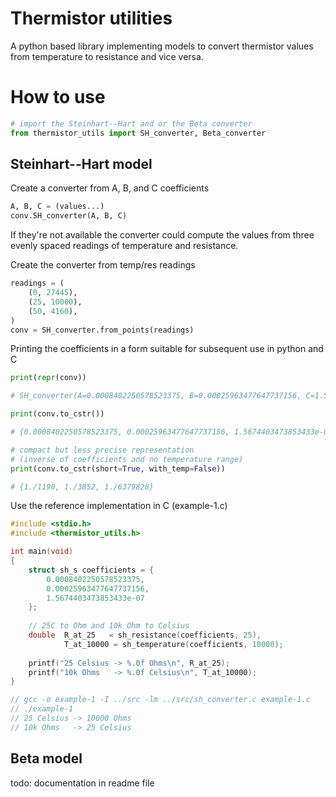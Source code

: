 # Thermistor utilities

A python based library implementing models to convert thermistor values 
from temperature to resistance and vice versa.

# How to use

```python
# import the Steinhart--Hart and or the Beta converter
from thermistor_utils import SH_converter, Beta_converter
```

## Steinhart--Hart model

Create a converter from A, B, and C coefficients

```python
A, B, C = (values...)
conv.SH_converter(A, B, C)
```

If they're not available the converter could compute the values from 
three evenly spaced readings of temperature and resistance.

Create the converter from temp/res readings

```python
readings = (
    (0, 27445),
    (25, 10000),
    (50, 4160),
)
conv = SH_converter.from_points(readings)
```

Printing the coefficients in a form suitable for subsequent use in 
python and C

```python
print(repr(conv))

# SH_converter(A=0.0008402250578523375, B=0.00025963477647737156, C=1.5674403473853433e-07, Tl=0, Th=50)

print(conv.to_cstr())

# {0.0008402250578523375, 0.00025963477647737156, 1.5674403473853433e-07, 0, 50}

# compact but less precise representation
# (inverse of coefficients and no temperature range)
print(conv.to_cstr(short=True, with_temp=False))

# {1./1190, 1./3852, 1./6379828}
```

Use the reference implementation in C (example-1.c)

```c
#include <stdio.h>
#include <thermistor_utils.h>

int main(void)
{
    struct sh_s coefficients = {
        0.0008402250578523375,
        0.00025963477647737156,
        1.5674403473853433e-07
    };
    
    // 25C to Ohm and 10k Ohm to Celsius
    double  R_at_25   = sh_resistance(coefficients, 25),
            T_at_10000 = sh_temperature(coefficients, 10000);
    
    printf("25 Celsius -> %.0f Ohms\n", R_at_25);
    printf("10k Ohms   -> %.0f Celsius\n", T_at_10000);
}

// gcc -o example-1 -I ../src -lm ../src/sh_converter.c example-1.c
// ./example-1
// 25 Celsius -> 10000 Ohms
// 10k Ohms   -> 25 Celsius
```

## Beta model

todo: documentation in readme file
